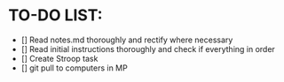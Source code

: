 ﻿# TO-DO LIST:

- [] Read notes.md thoroughly and rectify where necessary
- [] Read initial instructions thoroughly and check if everything in order
- [] Create Stroop task
- [] git pull to computers in MP
